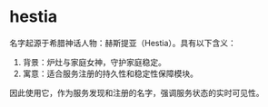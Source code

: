 # hestia
名字起源于希腊神话人物：赫斯提亚（Hestia）。具有以下含义：
1. 背景‌：炉灶与家庭女神，守护家庭稳定。 
2. 寓意‌：适合服务注册的持久性和稳定性保障模块。

因此使用它，作为服务发现和注册的名字，强调服务状态的实时可见性。
